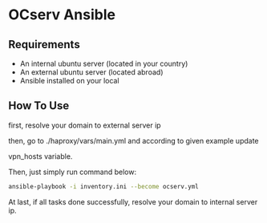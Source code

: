 OCserv Ansible
=========

Requirements
------------

+ An internal ubuntu server (located in your country)
+ An external ubuntu server (located abroad)
+ Ansible installed on your local

How To Use
----------------
first, resolve your domain to external server ip

then, go to ./haproxy/vars/main.yml and according to given example update 

vpn_hosts variable.

Then, just simply run command below:

```bash
ansible-playbook -i inventory.ini --become ocserv.yml
 ```

At last, if all tasks done successfully, resolve your domain to internal
server ip.